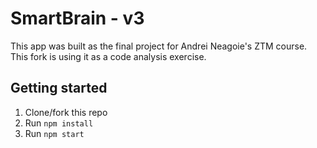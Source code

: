 # SmartBrain - v3
This app was built as the final project for Andrei Neagoie's ZTM course. This fork is using it as a code analysis exercise.

## Getting started
1. Clone/fork this repo
2. Run `npm install`
3. Run `npm start`
